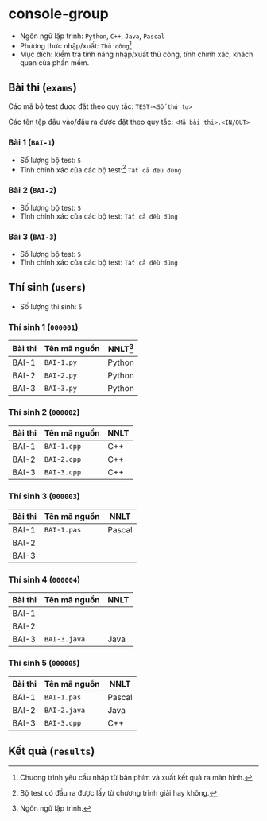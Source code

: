 # console-group

- Ngôn ngữ lập trình: `Python`, `C++`, `Java`, `Pascal`
- Phương thức nhập/xuất: `Thủ công`[^1]
- Mục đích: kiểm tra tính năng nhập/xuất thủ công, tính chính xác, khách quan của phần mềm.

## Bài thi (`exams`)

Các mã bộ test được đặt theo quy tắc: `TEST-<Số thứ tự>`

Các tên tệp đầu vào/đầu ra được đặt theo quy tắc: `<Mã bài thi>.<IN/OUT>`

### Bài 1 (`BAI-1`)

- Số lượng bộ test: `5`
- Tính chính xác của các bộ test:[^2] `Tất cả đều đúng`

### Bài 2 (`BAI-2`)

- Số lượng bộ test: `5`
- Tính chính xác của các bộ test: `Tất cả đều đúng`

### Bài 3 (`BAI-3`)

- Số lượng bộ test: `5`
- Tính chính xác của các bộ test: `Tất cả đều đúng`

## Thí sinh (`users`)

- Số lượng thí sinh: `5`

### Thí sinh 1 (`000001`)

| Bài thi | Tên mã nguồn | NNLT[^3] |
| ------- | ------------ | -------- |
| BAI-1   | `BAI-1.py`   | Python   |
| BAI-2   | `BAI-2.py`   | Python   |
| BAI-3   | `BAI-3.py`   | Python   |

### Thí sinh 2 (`000002`)

| Bài thi | Tên mã nguồn | NNLT |
| ------- | ------------ | ---- |
| BAI-1   | `BAI-1.cpp`  | C++  |
| BAI-2   | `BAI-2.cpp`  | C++  |
| BAI-3   | `BAI-3.cpp`  | C++  |

### Thí sinh 3 (`000003`)

| Bài thi | Tên mã nguồn | NNLT   |
| ------- | ------------ | ------ |
| BAI-1   | `BAI-1.pas`  | Pascal |
| BAI-2   |              |        |
| BAI-3   |              |        |

### Thí sinh 4 (`000004`)

| Bài thi | Tên mã nguồn | NNLT |
| ------- | ------------ | ---- |
| BAI-1   |              |      |
| BAI-2   |              |      |
| BAI-3   | `BAI-3.java` | Java |

### Thí sinh 5 (`000005`)

| Bài thi | Tên mã nguồn | NNLT   |
| ------- | ------------ | ------ |
| BAI-1   | `BAI-1.pas`  | Pascal |
| BAI-2   | `BAI-2.java` | Java   |
| BAI-3   | `BAI-3.cpp`  | C++    |

## Kết quả (`results`)

[^1]: Chương trình yêu cầu nhập từ bàn phím và xuất kết quả ra màn hình.
[^2]: Bộ test có đầu ra được lấy từ chương trình giải hay không.
[^3]: Ngôn ngữ lập trình.
